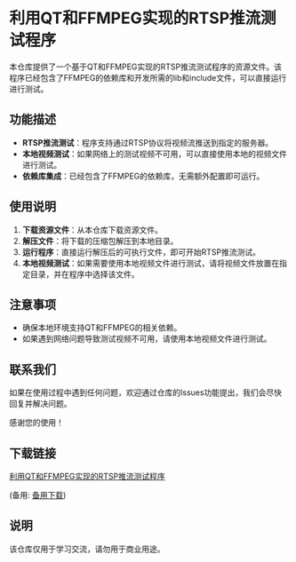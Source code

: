 # 利用QT和FFMPEG实现的RTSP推流测试程序

本仓库提供了一个基于QT和FFMPEG实现的RTSP推流测试程序的资源文件。该程序已经包含了FFMPEG的依赖库和开发所需的lib和include文件，可以直接运行进行测试。

## 功能描述

- **RTSP推流测试**：程序支持通过RTSP协议将视频流推送到指定的服务器。
- **本地视频测试**：如果网络上的测试视频不可用，可以直接使用本地的视频文件进行测试。
- **依赖库集成**：已经包含了FFMPEG的依赖库，无需额外配置即可运行。

## 使用说明

1. **下载资源文件**：从本仓库下载资源文件。
2. **解压文件**：将下载的压缩包解压到本地目录。
3. **运行程序**：直接运行解压后的可执行文件，即可开始RTSP推流测试。
4. **本地视频测试**：如果需要使用本地视频文件进行测试，请将视频文件放置在指定目录，并在程序中选择该文件。

## 注意事项

- 确保本地环境支持QT和FFMPEG的相关依赖。
- 如果遇到网络问题导致测试视频不可用，请使用本地视频文件进行测试。

## 联系我们

如果在使用过程中遇到任何问题，欢迎通过仓库的Issues功能提出，我们会尽快回复并解决问题。

感谢您的使用！

## 下载链接
[利用QT和FFMPEG实现的RTSP推流测试程序](https://pan.quark.cn/s/66423538c51f) 

(备用: [备用下载](https://pan.baidu.com/s/17Xrk9gUWdH6MGCspVTPmvA?pwd=1234))

## 说明

该仓库仅用于学习交流，请勿用于商业用途。
